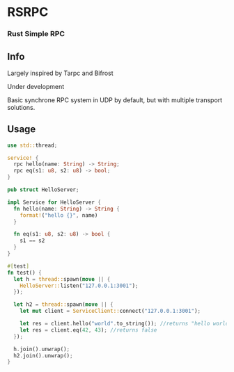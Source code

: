 # RSRPC

### Rust Simple RPC

## Info

Largely inspired by Tarpc and Bifrost

Under development

Basic synchrone RPC system in UDP by default, but with multiple transport solutions.

## Usage

```rust
use std::thread;

service! {
  rpc hello(name: String) -> String;
  rpc eq(s1: u8, s2: u8) -> bool;
}

pub struct HelloServer;

impl Service for HelloServer {
  fn hello(name: String) -> String {
    format!("hello {}", name)
  }

  fn eq(s1: u8, s2: u8) -> bool {
    s1 == s2
  }
}

#[test]
fn test() {
  let h = thread::spawn(move || {
    HelloServer::listen("127.0.0.1:3001");
  });

  let h2 = thread::spawn(move || {
    let mut client = ServiceClient::connect("127.0.0.1:3001");

    let res = client.hello("world".to_string()); //returns "hello world"
    let res = client.eq(42, 43); //returns false
  });

  h.join().unwrap();
  h2.join().unwrap();
}

```
